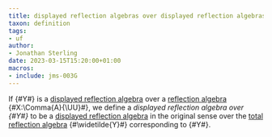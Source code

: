 ```yaml
---
title: displayed reflection algebras over displayed reflection algebras
taxon: definition
tags:
- uf
author:
- Jonathan Sterling
date: 2023-03-15T15:20:00+01:00
macros:
- include: jms-003G
---
```


If {#Y#} is a [displayed reflection algebra](jms-003R) over a [reflection algebra](jms-003O) {#X:\Comma{A}{\UU}#}, we define a *displayed reflection algebra over {#Y#}* to be a [displayed reflection algebra](jms-003R) in the original sense over the [total reflection algebra](jms-003S) {#\widetilde{Y}#} corresponding to {#Y#}.
